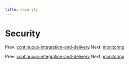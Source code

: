 ```yaml
---
title: security
---
```


# Security

Prev:
[continuous-integration-and-delivery](continuous-integration-and-delivery.md)
Next: [monitoring](monitoring.md)

Prev:
[continuous-integration-and-delivery](continuous-integration-and-delivery.md)
Next: [monitoring](monitoring.md)
